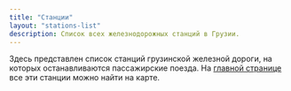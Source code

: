 ```yaml
---
title: "Станции"
layout: "stations-list"
description: Список всех железнодорожных станций в Грузии.
---
```

Здесь представлен список станций грузинской железной дороги, на которых останавливаются пассажирские поезда. На [главной странице](/ru/) все эти станции можно найти на карте.